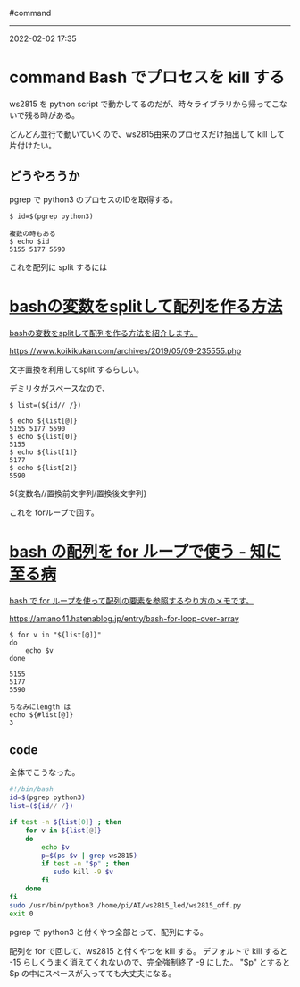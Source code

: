 #command 

---
2022-02-02  17:35

# command  Bash でプロセスを kill する

ws2815 を python script で動かしてるのだが、時々ライブラリから帰ってこないで残る時がある。

どんどん並行で動いていくので、ws2815由来のプロセスだけ抽出して kill して片付けたい。

## どうやろうか

pgrep で python3 のプロセスのIDを取得する。

```shell
$ id=$(pgrep python3)

複数の時もある
$ echo $id
5155 5177 5590
```

これを配列に split するには

<div class="rich-link-card-container"><a class="rich-link-card" href="https://www.koikikukan.com/archives/2019/05/09-235555.php" target="_blank">
	<div class="rich-link-image-container">
		<div class="rich-link-image" style="background-image: url('https://www.koikikukan.com/images/2015/linux_logo.png')">
	</div>
	</div>
	<div class="rich-link-card-text">
		<h1 class="rich-link-card-title">bashの変数をsplitして配列を作る方法</h1>
		<p class="rich-link-card-description">
		bashの変数をsplitして配列を作る方法を紹介します。
		</p>
		<p class="rich-link-href">
		https://www.koikikukan.com/archives/2019/05/09-235555.php
		</p>
	</div>
</a></div>

文字置換を利用してsplit するらしい。

デミリタがスペースなので、
```shell
$ list=(${id// /})

$ echo ${list[@]}
5155 5177 5590
$ echo ${list[0]}
5155
$ echo ${list[1]}
5177
$ echo ${list[2]}
5590
```

${変数名//置換前文字列/置換後文字列}

これを forループで回す。


<div class="rich-link-card-container"><a class="rich-link-card" href="https://amano41.hatenablog.jp/entry/bash-for-loop-over-array" target="_blank">
	<div class="rich-link-image-container">
		<div class="rich-link-image" style="background-image: url('')">
	</div>
	</div>
	<div class="rich-link-card-text">
		<h1 class="rich-link-card-title">bash の配列を for ループで使う - 知に至る病</h1>
		<p class="rich-link-card-description">
		bash で for ループを使って配列の要素を参照するやり方のメモです。
		</p>
		<p class="rich-link-href">
		https://amano41.hatenablog.jp/entry/bash-for-loop-over-array
		</p>
	</div>
</a></div>

```shell
$ for v in "${list[@]}"
do
	echo $v
done

5155
5177
5590

ちなみにlength は
echo ${#list[@]}
3
```

## code

 全体でこうなった。
```shell:ws_kill.sh
#!/bin/bash
id=$(pgrep python3)
list=(${id// /})

if test -n ${list[0]} ; then
    for v in ${list[@]}
    do
        echo $v
        p=$(ps $v | grep ws2815)
        if test -n "$p" ; then
           sudo kill -9 $v
        fi
    done
fi
sudo /usr/bin/python3 /home/pi/AI/ws2815_led/ws2815_off.py
exit 0
```

pgrep で python3 と付くやつ全部とって、配列にする。

配列を for で回して、ws2815 と付くやつを kill する。
デフォルトで kill すると -15 らしくうまく消えてくれないので、完全強制終了 -9 にした。
"$p" とすると $p の中にスペースが入ってても大丈夫になる。


